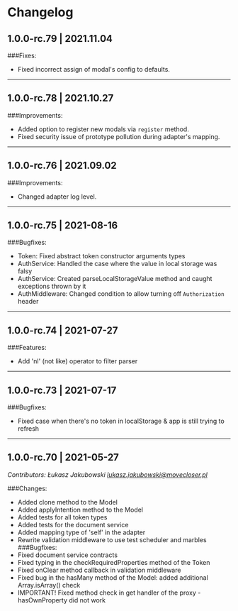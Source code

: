 # Changelog

## 1.0.0-rc.79 | 2021.11.04

###Fixes:

* Fixed incorrect assign of modal's config to defaults.

---

## 1.0.0-rc.78 | 2021.10.27

###Improvements:

* Added option to register new modals via `register` method.
* Fixed security issue of prototype pollution during adapter's mapping.

---

## 1.0.0-rc.76 | 2021.09.02

###Improvements:

* Changed adapter log level.

---

## 1.0.0-rc.75 | 2021-08-16

###Bugfixes:
* Token: Fixed abstract token constructor arguments types
* AuthService: Handled the case where the value in local storage was falsy
* AuthService: Created parseLocalStorageValue method and caught exceptions thrown by it
* AuthMiddleware: Changed condition to allow turning off `Authorization` header

---

## 1.0.0-rc.74 | 2021-07-27

###Features:
* Add 'nl' (not like) operator to filter parser

---

## 1.0.0-rc.73 | 2021-07-17

###Bugfixes:
* Fixed case when there's no token in localStorage & app is still trying to refresh

---

## 1.0.0-rc.70 | 2021-05-27
*Contributors: Łukasz Jakubowski <lukasz.jakubowski@movecloser.pl>*

###Changes:
* Added clone method to the Model
* Added applyIntention method to the Model
* Added tests for all token types
* Added tests for the document service
* Added mapping type of 'self' in the adapter
* Rewrite validation middleware to use test scheduler and marbles
###Bugfixes:
* Fixed document service contracts
* Fixed typing in the checkRequiredProperties method of the Token
* Fixed onClear method callback in validation middleware
* Fixed bug in the hasMany method of the Model: added additional Array.isArray() check
* IMPORTANT! Fixed method check in get handler of the proxy - hasOwnProperty did not work
